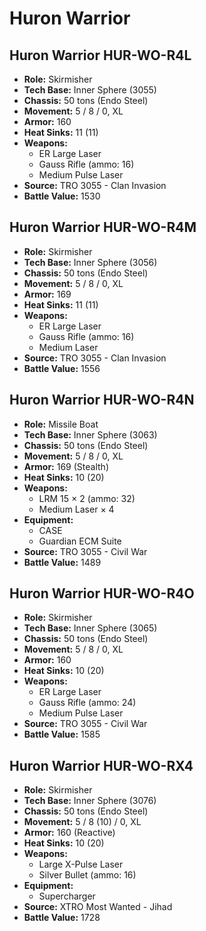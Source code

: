 # Huron Warrior
## Huron Warrior HUR-WO-R4L
- **Role:** Skirmisher
- **Tech Base:** Inner Sphere (3055)
- **Chassis:** 50 tons (Endo Steel)
- **Movement:** 5 / 8 / 0, XL
- **Armor:** 160
- **Heat Sinks:** 11 (11)
- **Weapons:**
  - ER Large Laser
  - Gauss Rifle (ammo: 16)
  - Medium Pulse Laser
- **Source:** TRO 3055 - Clan Invasion
- **Battle Value:** 1530

## Huron Warrior HUR-WO-R4M
- **Role:** Skirmisher
- **Tech Base:** Inner Sphere (3056)
- **Chassis:** 50 tons (Endo Steel)
- **Movement:** 5 / 8 / 0, XL
- **Armor:** 169
- **Heat Sinks:** 11 (11)
- **Weapons:**
  - ER Large Laser
  - Gauss Rifle (ammo: 16)
  - Medium Laser
- **Source:** TRO 3055 - Clan Invasion
- **Battle Value:** 1556

## Huron Warrior HUR-WO-R4N
- **Role:** Missile Boat
- **Tech Base:** Inner Sphere (3063)
- **Chassis:** 50 tons (Endo Steel)
- **Movement:** 5 / 8 / 0, XL
- **Armor:** 169 (Stealth)
- **Heat Sinks:** 10 (20)
- **Weapons:**
  - LRM 15 × 2 (ammo: 32)
  - Medium Laser × 4
- **Equipment:**
  - CASE
  - Guardian ECM Suite
- **Source:** TRO 3055 - Civil War
- **Battle Value:** 1489

## Huron Warrior HUR-WO-R4O
- **Role:** Skirmisher
- **Tech Base:** Inner Sphere (3065)
- **Chassis:** 50 tons (Endo Steel)
- **Movement:** 5 / 8 / 0, XL
- **Armor:** 160
- **Heat Sinks:** 10 (20)
- **Weapons:**
  - ER Large Laser
  - Gauss Rifle (ammo: 24)
  - Medium Pulse Laser
- **Source:** TRO 3055 - Civil War
- **Battle Value:** 1585

## Huron Warrior HUR-WO-RX4
- **Role:** Skirmisher
- **Tech Base:** Inner Sphere (3076)
- **Chassis:** 50 tons (Endo Steel)
- **Movement:** 5 / 8 (10) / 0, XL
- **Armor:** 160 (Reactive)
- **Heat Sinks:** 10 (20)
- **Weapons:**
  - Large X-Pulse Laser
  - Silver Bullet (ammo: 16)
- **Equipment:**
  - Supercharger
- **Source:** XTRO Most Wanted - Jihad
- **Battle Value:** 1728


